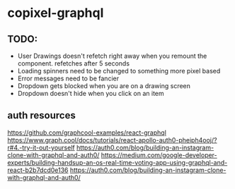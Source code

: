 # copixel-graphql

## TODO:
- User Drawings doesn't refetch right away when you remount the component. refetches after 5 seconds
- Loading spinners need to be changed to something more pixel based
- Error messages need to be fancier
- Dropdown gets blocked when you are on a drawing screen
- Dropdown doesn't hide when you click on an item

## auth resources
https://github.com/graphcool-examples/react-graphql
https://www.graph.cool/docs/tutorials/react-apollo-auth0-pheiph4ooj/?r#4.-try-it-out-yourself
https://auth0.com/blog/building-an-instagram-clone-with-graphql-and-auth0/
https://medium.com/google-developer-experts/building-handsup-an-os-real-time-voting-app-using-graphql-and-react-b2b7dcd0e136
https://auth0.com/blog/building-an-instagram-clone-with-graphql-and-auth0/
